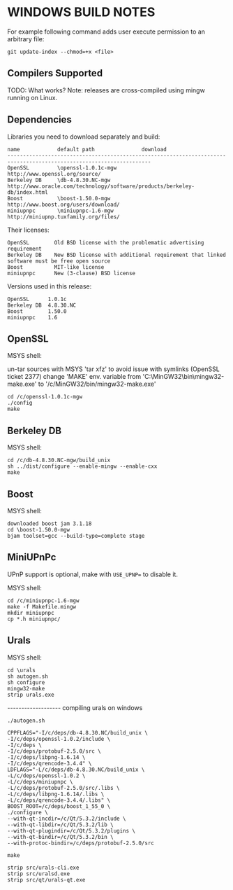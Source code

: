 WINDOWS BUILD NOTES
===================
For example following command adds user execute permission to an arbitrary file:

	git update-index --chmod=+x <file>


Compilers Supported
-------------------
TODO: What works?
Note: releases are cross-compiled using mingw running on Linux.


Dependencies
------------
Libraries you need to download separately and build:

	name            default path               download
	--------------------------------------------------------------------------------------------------------------------
	OpenSSL         \openssl-1.0.1c-mgw        http://www.openssl.org/source/
	Berkeley DB     \db-4.8.30.NC-mgw          http://www.oracle.com/technology/software/products/berkeley-db/index.html
	Boost           \boost-1.50.0-mgw          http://www.boost.org/users/download/
	miniupnpc       \miniupnpc-1.6-mgw         http://miniupnp.tuxfamily.org/files/

Their licenses:

	OpenSSL        Old BSD license with the problematic advertising requirement
	Berkeley DB    New BSD license with additional requirement that linked software must be free open source
	Boost          MIT-like license
	miniupnpc      New (3-clause) BSD license

Versions used in this release:

	OpenSSL      1.0.1c
	Berkeley DB  4.8.30.NC
	Boost        1.50.0
	miniupnpc    1.6


OpenSSL
-------
MSYS shell:

un-tar sources with MSYS 'tar xfz' to avoid issue with symlinks (OpenSSL ticket 2377)
change 'MAKE' env. variable from 'C:\MinGW32\bin\mingw32-make.exe' to '/c/MinGW32/bin/mingw32-make.exe'

	cd /c/openssl-1.0.1c-mgw
	./config
	make

Berkeley DB
-----------
MSYS shell:

	cd /c/db-4.8.30.NC-mgw/build_unix
	sh ../dist/configure --enable-mingw --enable-cxx
	make

Boost
-----
MSYS shell:

	downloaded boost jam 3.1.18
	cd \boost-1.50.0-mgw
	bjam toolset=gcc --build-type=complete stage

MiniUPnPc
---------
UPnP support is optional, make with `USE_UPNP=` to disable it.

MSYS shell:

	cd /c/miniupnpc-1.6-mgw
	make -f Makefile.mingw
	mkdir miniupnpc
	cp *.h miniupnpc/

Urals
-------
MSYS shell:

	cd \urals
	sh autogen.sh
	sh configure
	mingw32-make
	strip urals.exe
	
	
-------------------	compiling urals on windows
	
	./autogen.sh

	CPPFLAGS="-I/c/deps/db-4.8.30.NC/build_unix \
	-I/c/deps/openssl-1.0.2/include \
	-I/c/deps \
	-I/c/deps/protobuf-2.5.0/src \
	-I/c/deps/libpng-1.6.14 \
	-I/c/deps/qrencode-3.4.4" \
	LDFLAGS="-L/c/deps/db-4.8.30.NC/build_unix \
	-L/c/deps/openssl-1.0.2 \
	-L/c/deps/miniupnpc \
	-L/c/deps/protobuf-2.5.0/src/.libs \
	-L/c/deps/libpng-1.6.14/.libs \
	-L/c/deps/qrencode-3.4.4/.libs" \
	BOOST_ROOT=/c/deps/boost_1_55_0 \
	./configure \
	--with-qt-incdir=/c/Qt/5.3.2/include \
	--with-qt-libdir=/c/Qt/5.3.2/lib \
	--with-qt-plugindir=/c/Qt/5.3.2/plugins \
	--with-qt-bindir=/c/Qt/5.3.2/bin \
	--with-protoc-bindir=/c/deps/protobuf-2.5.0/src

	make

	strip src/urals-cli.exe
	strip src/uralsd.exe
	strip src/qt/urals-qt.exe	
	
	
	
	
	
	
	
	
